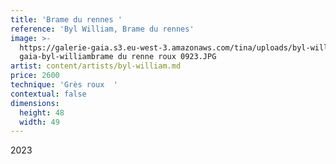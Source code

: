 ```yaml
---
title: 'Brame du rennes '
reference: 'Byl William, Brame du rennes'
image: >-
  https://galerie-gaia.s3.eu-west-3.amazonaws.com/tina/uploads/byl-william/galerie
  gaia-byl-williambrame du renne roux 0923.JPG
artist: content/artists/byl-william.md
price: 2600
technique: 'Grès roux  '
contextual: false
dimensions:
  height: 48
  width: 49
---
```


2023
